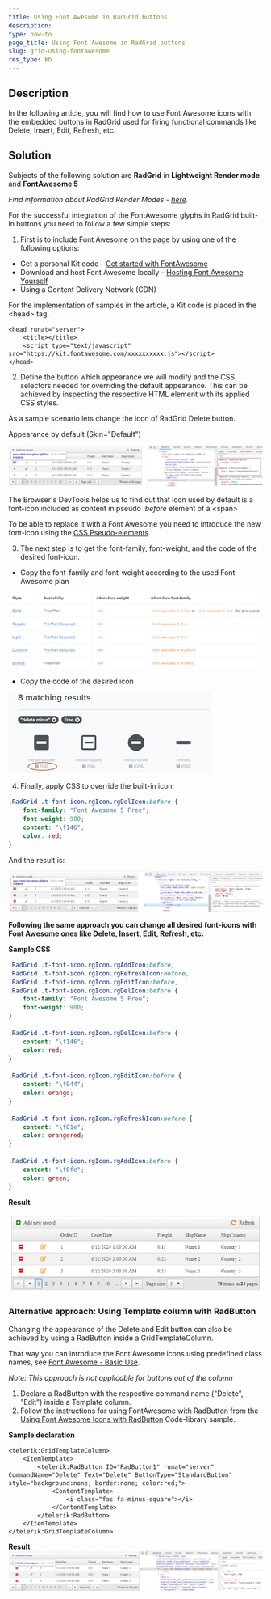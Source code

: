 ```yaml
---
title: Using Font Awesome in RadGrid buttons
description: 
type: how-to
page_title: Using Font Awesome in RadGrid buttons
slug: grid-using-fontawesome
res_type: kb
---
```


## Description

In the following article, you will find how to use Font Awesome icons with the embedded buttons in RadGrid used for firing functional commands like Delete, Insert, Edit, Refresh, etc.

## Solution

Subjects of the following solution are **RadGrid** in **Lightweight Render mode** and **FontAwesome 5**

*Find information about RadGrid Render Modes - [here](https://docs.telerik.com/devtools/aspnet-ajax/controls/grid/mobile-support/render-modes).*

For the successful integration of the FontAwesome glyphs in RadGrid built-in buttons you need to follow a few simple steps:

1) First is to include Font Awesome on the page by using one of the following options:

- Get a personal Kit code - [Get started with FontAwesome](https://fontawesome.com/start)
- Download and host Font Awesome locally - [Hosting Font Awesome Yourself](https://fontawesome.com/how-to-use/on-the-web/setup/hosting-font-awesome-yourself)
- Using a Content Delivery Network (CDN)

For the implementation of samples in the article, a Kit code is placed in the \<head> tag.

````ASPX
<head runat="server">
    <title></title>
    <script type="text/javascript" src="https://kit.fontawesome.com/xxxxxxxxxx.js"></script>
</head>
````

2) Define the button which appearance we will modify and the CSS selectors needed for overriding the default appearance. This can be achieved by inspecting the respective HTML element with its applied CSS styles.

As a sample scenario lets change the icon of RadGrid Delete button.

Appearance by default (Skin="Default") 

![Inspect HTML and CSS of rendered delete button](images/fontawesome_default.png)

The Browser's DevTools helps us to find out that icon used by default is a font-icon included as content in pseudo *:before* element of a \<span>

To be able to replace it with a Font Awesome you need to introduce the new font-icon using the [CSS Pseudo-elements](https://fontawesome.com/how-to-use/on-the-web/advanced/css-pseudo-elements).

3) The next step is to get the font-family, font-weight, and the code of the desired font-icon.
- Copy the font-family and font-weight according to the used Font Awesome plan

![Font Awesome plans](images/fontawesome_fontFamilies.png)

- Copy the code of the desired icon

![Icon code](images/fontawesome_iconCode.png)

4) Finally, apply CSS to override the built-in icon:

````CSS
.RadGrid .t-font-icon.rgIcon.rgDelIcon:before {
    font-family: "Font Awesome 5 Free";
    font-weight: 900;
    content: "\f146";
    color: red;
}
````

And the result is:

![FontAwesome Delete icon](images/fontawesome_result1.png)

**Following the same approach you can change all desired font-icons with Font Awesome ones like Delete, Insert, Edit, Refresh, etc.**

**Sample CSS**

````CSS
.RadGrid .t-font-icon.rgIcon.rgAddIcon:before,
.RadGrid .t-font-icon.rgIcon.rgRefreshIcon:before,
.RadGrid .t-font-icon.rgIcon.rgEditIcon:before,
.RadGrid .t-font-icon.rgIcon.rgDelIcon:before {
    font-family: "Font Awesome 5 Free";
    font-weight: 900;
}

.RadGrid .t-font-icon.rgIcon.rgDelIcon:before {
    content: "\f146";
    color: red;
}

.RadGrid .t-font-icon.rgIcon.rgEditIcon:before {
    content: "\f044";
    color: orange;
}

.RadGrid .t-font-icon.rgIcon.rgRefreshIcon:before {
    content: "\f01e";
    color: orangered;
}

.RadGrid .t-font-icon.rgIcon.rgAddIcon:before {
    content: "\f0fe";
    color: green;
}
````

**Result**

![FontAwesome command buttons](images/fontawesome_resultComplete.png)

### Alternative approach: Using Template column with RadButton

Changing the appearance of the Delete and Edit button can also be achieved by using a RadButton inside a GridTemplateColumn.

That way you can introduce the Font Awesome icons using predefined class names, see [Font Awesome - Basic Use](https://fontawesome.com/how-to-use/on-the-web/referencing-icons/basic-use).

*Note: This approach is not applicable for buttons out of the column*

1. Declare a RadButton with the respective command name ("Delete", "Edit") inside a Template column.
2. Follow the instructions for using FontAwesome with RadButton from the [Using Font Awesome Icons with RadButton](https://www.telerik.com/support/code-library/using-font-awesome-icons-with-radbutton) Code-library sample.

**Sample declaration**

````ASPX
<telerik:GridTemplateColumn>
    <ItemTemplate>
        <telerik:RadButton ID="RadButton1" runat="server" CommandName="Delete" Text="Delete" ButtonType="StandardButton" style="background:none; border:none; color:red;">
            <ContentTemplate>
                <i class="fas fa-minus-square"></i>
            </ContentTemplate>
        </telerik:RadButton>
    </ItemTemplate>
</telerik:GridTemplateColumn>
````

**Result**
![Font Awesome Delete Button in Template Column](images/fontawesome_resultTemplate.png)

 
